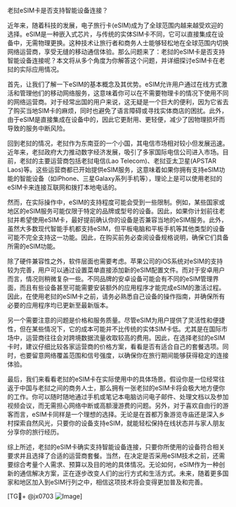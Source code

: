 老挝eSIM卡是否支持智能设备连接？

近年来，随着科技的发展，电子旅行卡(eSIM)成为了全球范围内越来越受欢迎的选择。eSIM是一种嵌入式芯片，与传统的实体SIM卡不同，它可以直接集成在设备中，无需物理更换。这种技术让旅行者和商务人士能够轻松地在全球范围内切换网络运营商，享受无缝的移动通信体验。那么问题来了：老挝的eSIM卡是否支持智能设备连接呢？本文将从多个角度为你解答这个问题，并详细探讨eSIM卡在老挝的实际应用情况。

首先，让我们了解一下eSIM的基本概念及其优势。eSIM允许用户通过在线方式激活和管理他们的移动网络服务，这意味着你可以在不需要物理卡的情况下使用不同的网络运营商。对于经常出国的用户来说，这无疑是一个巨大的便利，因为它省去了购买当地SIM卡的麻烦，同时也避免了语言障碍或寻找实体商店的困扰。此外，由于eSIM是直接集成在设备中的，因此它更耐用、更轻便，减少了因物理损坏而导致的服务中断风险。

回到老挝的情况，老挝作为东南亚的一个小国，其电信市场相对较小但发展迅速。近年来，老挝政府大力推动数字经济发展，吸引了多家国际电信公司进入市场。目前，老挝的主要运营商包括老挝电信(Lao Telecom)、老挝亚太卫星(APSTAR Laos)等。这些运营商都已开始提供eSIM服务，这意味着如果你拥有支持eSIM功能的智能设备（如iPhone、三星Galaxy系列手机等），理论上是可以使用老挝的eSIM卡来连接互联网和拨打本地电话的。

然而，在实际操作中，eSIM的支持程度可能会受到一些限制。例如，某些国家或地区的eSIM服务可能仅限于特定的品牌或型号的设备。因此，如果你计划前往老挝并希望使用eSIM卡，最好提前确认你的设备是否兼容当地的eSIM服务。此外，虽然大多数现代智能手机都支持eSIM，但平板电脑和平板手机等其他类型的设备可能不完全支持这一功能。因此，在购买前务必查阅设备规格说明，确保它们具备所需的eSIM功能。

除了硬件兼容性之外，软件层面也需要考虑。苹果公司的iOS系统对eSIM的支持较为完善，用户可以通过设置菜单直接添加新的eSIM配置文件。而对于安卓用户而言，情况则稍微复杂一些。不同品牌的安卓设备可能会有不同的eSIM管理界面，而且有些设备甚至可能需要安装额外的应用程序才能完成eSIM的激活过程。因此，在使用老挝的eSIM卡之前，请务必熟悉自己设备的操作指南，并确保所有必要的应用程序均已更新至最新版本。

另一个需要注意的问题是价格和服务质量。尽管eSIM为用户提供了灵活性和便捷性，但在某些情况下，它的成本可能并不比传统的实体SIM卡低。尤其是在国际市场中，运营商往往会对跨境数据流量收取较高的费用。因此，在选择老挝的eSIM卡时，建议仔细比较各家运营商的价格方案，看看是否有适合自己的套餐选项。同时，也要留意网络覆盖范围和信号强度，以确保你在旅行期间能够获得稳定的连接体验。

最后，我们来看看老挝的eSIM卡在实际使用中的具体场景。假设你是一位经常往返于中国与老挝之间的商务人士，那么拥有一张老挝的eSIM卡将会极大地方便你的工作。你可以随时随地通过手机或笔记本电脑访问电子邮件、处理文档以及参加视频会议，而无需担心网络中断或高额漫游费的问题。另外，对于喜欢自由行的游客而言，eSIM卡同样是一个理想的选择。无论是在首都万象游览寺庙还是深入乡村探索自然风光，只要你的设备支持eSIM，就能轻松保持在线状态并与家人朋友分享你的旅行经历。

综上所述，老挝的eSIM卡确实支持智能设备连接，只要你所使用的设备符合相关要求并且选择了合适的运营商套餐。当然，在决定是否采用eSIM技术之前，还需要综合考量个人需求、预算以及目的地的具体情况。无论如何，eSIM作为一种创新的通信解决方案，正在逐步改变人们的出行方式和生活方式。未来，随着更多国家和地区加入到eSIM行列之中，相信这项技术将会变得更加普及和完善。

[TG💪+ @jx0703 ![Image](https://github.com/user-attachments/assets/dbca1d08-cadb-493c-b0ec-ad6f7a83f270)]
